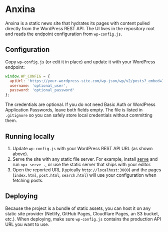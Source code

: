 # Anxina

Anxina is a static news site that hydrates its pages with content pulled directly from the WordPress REST API. The UI lives in the repository root and reads the endpoint configuration from `wp-config.js`.

## Configuration

Copy `wp-config.js` (or edit it in place) and update it with your WordPress endpoint:

```js
window.WP_CONFIG = {
  apiUrl: 'https://your-wordpress-site.com/wp-json/wp/v2/posts?_embed=1',
  username: 'optional_user',
  password: 'optional_password'
};
```

The credentials are optional. If you do not need Basic Auth or WordPress Application Passwords, leave both fields empty. The file is listed in `.gitignore` so you can safely store local credentials without committing them.

## Running locally
1. Update `wp-config.js` with your WordPress REST API URL (as shown above).
2. Serve the site with any static file server. For example, install [serve](https://www.npmjs.com/package/serve) and run `npx serve .`, or use the static server that ships with your editor.
3. Open the reported URL (typically `http://localhost:3000`) and the pages (`index.html`, `post.html`, `search.html`) will use your configuration when fetching posts.

## Deploying

Because the project is a bundle of static assets, you can host it on any static site provider (Netlify, GitHub Pages, Cloudflare Pages, an S3 bucket, etc.). When deploying, make sure `wp-config.js` contains the production API URL you want to use.

